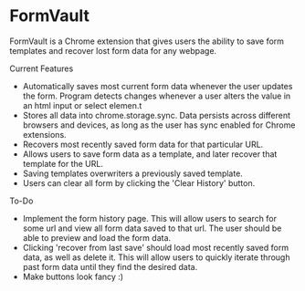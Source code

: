 # FormVault
FormVault is a Chrome extension that gives users the ability to save form templates and recover lost
form data for any webpage.

Current Features
  * Automatically saves most current form data whenever the user updates the form. Program detects changes whenever a user alters the value in an html input or select elemen.t
  * Stores all data into chrome.storage.sync. Data persists across different browsers and devices,
  as long as the user has sync enabled for Chrome extensions. 
  * Recovers most recently saved form data for that particular URL. 
  * Allows users to save form data as a template, and later recover that template for the URL.
  * Saving templates overwriters a previously saved template. 
  * Users can clear all form by clicking the 'Clear History' button. 

To-Do
* Implement the form history page. This will allow users to search for some url and view all form data saved to that url. The user should be able to preview and load the form data.
* Clicking 'recover from last save' should load most recently saved form data, as well as delete it. This will allow users to quickly iterate through past form data until they find the desired data.
* Make buttons look fancy :)
